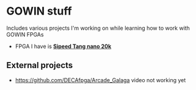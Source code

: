 # GOWIN stuff

Includes various projects I'm working on while learning how to work with GOWIN FPGAs

* FPGA I have is **[Sipeed Tang nano 20k](https://wiki.sipeed.com/hardware/en/tang/tang-nano-20k/nano-20k.html)**



## External projects

* https://github.com/DECAfpga/Arcade_Galaga   video not working yet
